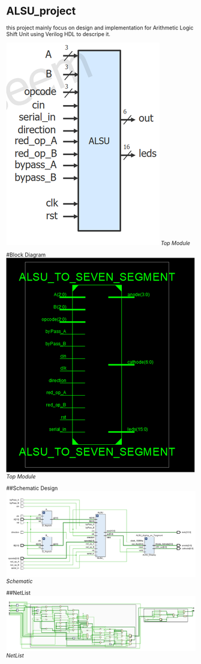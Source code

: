 # ALSU_project
this project mainly focus on design and implementation for Arithmetic Logic Shift Unit using Verilog HDL to descripe it.

![ALSU](ALSU/images/1.png "ALSU") *Top Module*

#Block Diagram
![ALSU_topmodule](ALSU/images/top_module.png "ALSU") *Top Module*

##Schematic Design 
![Schematic](ALSU/images/2.png "ALSU") *Schematic*

##NetList 
![NetList](ALSU/images/NetList.png "NetList") *NetList*
